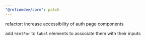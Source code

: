 ```yaml
---
"@refinedev/core": patch
---
```


refactor: increase accessibility of auth page components

add `htmlFor` to `label` elements to associate them with their inputs